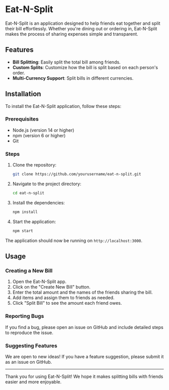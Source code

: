 # Eat-N-Split

Eat-N-Split is an application designed to help friends eat together and split their bill effortlessly. Whether you're dining out or ordering in, Eat-N-Split makes the process of sharing expenses simple and transparent.

## Features

- **Bill Splitting**: Easily split the total bill among friends.
- **Custom Splits**: Customize how the bill is split based on each person's order.
- **Multi-Currency Support**: Split bills in different currencies.

## Installation

To install the Eat-N-Split application, follow these steps:

### Prerequisites

- Node.js (version 14 or higher)
- npm (version 6 or higher)
- Git

### Steps

1. Clone the repository:

    ```bash
    git clone https://github.com/yourusername/eat-n-split.git
    ```

2. Navigate to the project directory:

    ```bash
    cd eat-n-split
    ```

3. Install the dependencies:

    ```bash
    npm install
    ```

4. Start the application:

    ```bash
    npm start
    ```

The application should now be running on `http://localhost:3000`.

## Usage

### Creating a New Bill

1. Open the Eat-N-Split app.
2. Click on the "Create New Bill" button.
3. Enter the total amount and the names of the friends sharing the bill.
4. Add items and assign them to friends as needed.
5. Click "Split Bill" to see the amount each friend owes.


### Reporting Bugs

If you find a bug, please open an issue on GitHub and include detailed steps to reproduce the issue.

### Suggesting Features

We are open to new ideas! If you have a feature suggestion, please submit it as an issue on GitHub.

---

Thank you for using Eat-N-Split! We hope it makes splitting bills with friends easier and more enjoyable.
